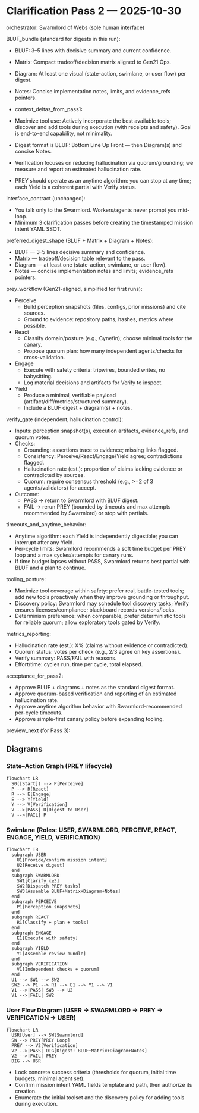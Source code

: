 # Clarification Pass 2 — 2025-10-30

orchestrator: Swarmlord of Webs (sole human interface)

BLUF_bundle (standard for digests in this run):
- BLUF: 3–5 lines with decisive summary and current confidence.
- Matrix: Compact tradeoff/decision matrix aligned to Gen21 Ops.
- Diagram: At least one visual (state-action, swimlane, or user flow) per digest.
- Notes: Concise implementation notes, limits, and evidence_refs pointers.

- context_deltas_from_pass1:
- Maximize tool use: Actively incorporate the best available tools; discover and add tools during execution (with receipts and safety). Goal is end-to-end capability, not minimality.
- Digest format is BLUF: Bottom Line Up Front — then Diagram(s) and concise Notes.
- Verification focuses on reducing hallucination via quorum/grounding; we measure and report an estimated hallucination rate.
- PREY should operate as an anytime algorithm: you can stop at any time; each Yield is a coherent partial with Verify status.

interface_contract (unchanged):
- You talk only to the Swarmlord. Workers/agents never prompt you mid-loop.
- Minimum 3 clarification passes before creating the timestamped mission intent YAML SSOT.

preferred_digest_shape (BLUF + Matrix + Diagram + Notes):
- BLUF — 3-5 lines decisive summary and confidence.
- Matrix — tradeoff/decision table relevant to the pass.
- Diagram — at least one (state-action, swimlane, or user flow).
- Notes — concise implementation notes and limits; evidence_refs pointers.

prey_workflow (Gen21-aligned, simplified for first runs):
- Perceive
  - Build perception snapshots (files, configs, prior missions) and cite sources.
  - Ground to evidence: repository paths, hashes, metrics where possible.
- React
  - Classify domain/posture (e.g., Cynefin); choose minimal tools for the canary.
  - Propose quorum plan: how many independent agents/checks for cross-validation.
- Engage
  - Execute with safety criteria: tripwires, bounded writes, no babysitting.
  - Log material decisions and artifacts for Verify to inspect.
- Yield
  - Produce a minimal, verifiable payload (artifact/diff/metrics/structured summary).
  - Include a BLUF digest + diagram(s) + notes.

verify_gate (independent, hallucination control):
- Inputs: perception snapshot(s), execution artifacts, evidence_refs, and quorum votes.
- Checks:
  - Grounding: assertions trace to evidence; missing links flagged.
  - Consistency: Perceive/React/Engage/Yield agree; contradictions flagged.
  - Hallucination rate (est.): proportion of claims lacking evidence or contradicted by sources.
  - Quorum: require consensus threshold (e.g., >=2 of 3 agents/validators) for accept.
- Outcome:
  - PASS -> return to Swarmlord with BLUF digest.
  - FAIL -> rerun PREY (bounded by timeouts and max attempts recommended by Swarmlord) or stop with partials.

timeouts_and_anytime_behavior:
- Anytime algorithm: each Yield is independently digestible; you can interrupt after any Yield.
- Per-cycle limits: Swarmlord recommends a soft time budget per PREY loop and a max cycles/attempts for canary runs.
- If time budget lapses without PASS, Swarmlord returns best partial with BLUF and a plan to continue.

tooling_posture:
- Maximize tool coverage within safety: prefer real, battle-tested tools; add new tools proactively when they improve grounding or throughput.
- Discovery policy: Swarmlord may schedule tool discovery tasks; Verify ensures licenses/compliance; blackboard records versions/locks.
- Determinism preference: when comparable, prefer deterministic tools for reliable quorum; allow exploratory tools gated by Verify.

metrics_reporting:
- Hallucination rate (est.): X% (claims without evidence or contradicted).
- Quorum status: votes per check (e.g., 2/3 agree on key assertions).
- Verify summary: PASS/FAIL with reasons.
- Effort/time: cycles run, time per cycle, total elapsed.

acceptance_for_pass2:
- Approve BLUF + diagrams + notes as the standard digest format.
- Approve quorum-based verification and reporting of an estimated hallucination rate.
- Approve anytime algorithm behavior with Swarmlord-recommended per-cycle timeouts.
- Approve simple-first canary policy before expanding tooling.

preview_next (for Pass 3):

## Diagrams

### State–Action Graph (PREY lifecycle)
```mermaid
flowchart LR
  S0([Start]) --> P[Perceive]
  P --> R[React]
  R --> E[Engage]
  E --> Y[Yield]
  Y --> V[Verification]
  V -->|PASS| D[Digest to User]
  V -->|FAIL| P
```

### Swimlane (Roles: USER, SWARMLORD, PERCEIVE, REACT, ENGAGE, YIELD, VERIFICATION)
```mermaid
flowchart TB
  subgraph USER
    U1[Provide/confirm mission intent]
    U2[Receive digest]
  end
  subgraph SWARMLORD
    SW1[Clarify x≥3]
    SW2[Dispatch PREY tasks]
    SW3[Assemble BLUF+Matrix+Diagram+Notes]
  end
  subgraph PERCEIVE
    P1[Perception snapshots]
  end
  subgraph REACT
    R1[Classify + plan + tools]
  end
  subgraph ENGAGE
    E1[Execute with safety]
  end
  subgraph YIELD
    Y1[Assemble review bundle]
  end
  subgraph VERIFICATION
    V1[Independent checks + quorum]
  end
  U1 --> SW1 --> SW2
  SW2 --> P1 --> R1 --> E1 --> Y1 --> V1
  V1 -->|PASS| SW3 --> U2
  V1 -->|FAIL| SW2
```

### User Flow Diagram (USER → SWARMLORD → PREY → VERIFICATION → USER)
```mermaid
flowchart LR
  USR[User] --> SW[Swarmlord]
  SW --> PREY[PREY Loop]
  PREY --> V2[Verification]
  V2 -->|PASS| DIG[Digest: BLUF+Matrix+Diagram+Notes]
  V2 -->|FAIL| PREY
  DIG --> USR
```
- Lock concrete success criteria (thresholds for quorum, initial time budgets, minimal agent set).
- Confirm mission intent YAML fields template and path, then authorize its creation.
- Enumerate the initial toolset and the discovery policy for adding tools during execution.

